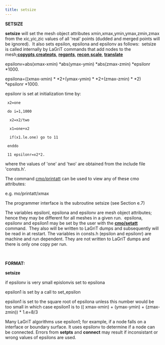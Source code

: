 ```yaml
---
title: setsize
---
```


 **SETSIZE**

  **setsize** will set the mesh object attributes
  xmin,xmax,ymin,ymax,zmin,zmax from the xic,yic,zic values of all
  'real' points (dudded and merged points will be ignored).  It also
  sets epsilon, epsilona and epsilonv as follows:  setsize is called
  internally by LaGriT commands that add nodes to the
  mesh;**[copypts](COPYPTS.md)**,**[createpts](createpts.md)**,
  **[regpnts](REGNPTS.md)**,
  **[recon](RECON.md)**,**[scale](SCALE.md)**,
  **[translate](TRANS.md)**

  epsilonv=abs(xmax-xmin)
*abs(ymax-ymin)
*abs(zmax-zmin)
*epsilonr
*1000.

  epsilona=((xmax-xmin)
*
*2+(ymax-ymin)
*
*2+(zmax-zmin)
*
*2)
*epsilonr
*1000.

  epsilonr is set at initialization time by:
 
     x2=one

     do i=1,1000
    
      x2=x2/two

      x1=one+x2

      if(x1.le.one) go to 11
    
     enddo

     11 epsilonr=x2*2.

where the values of 'one' and 'two' are obtained from the include file
'consts.h'.

The command [cmo/printatt](cmo/cmo_printatt.md) can be used to view
any of these cmo attributes:

e.g. mo/printatt/xmax

The programmer interface is the subroutine setsize (see Section e.7)

The variables epsilonl, epsilona and epsilonv are mesh object
attributes; hence they may be different for all meshes in a given run. 
epsilona, epsilonv and epsilon1 may be set by the user with the
**[cmo/setatt](cmo/cmo_setatt.md)** command.  They also will be
written to LaGriT dumps and subsequently will be read in at restart. The
variables in consts.h (epsilon and epsilonr) are machine and run
dependent. They are not written to LaGriT dumps and there is only one
copy per run.

 

**FORMAT:**

**setsize**

if epsilonv is very small epislonvis set to epsilona

epsilon1 is set by a call to set\_epsilon

epsilon1 is set to the square root of epsilona unless this number would
be too small in which case epsilon1 is to (( xmax-xmin) + (ymax-ymin) + (zmax-zmin)) * 1.e=8/3

Many LaGriT algorithms use epsilon1; for example, if a node falls on a
interface or boundary surface. It uses epsilonv to determine if a node
can be connected. Errors from **setpts** and **connect** may result if
inconsistant or wrong values of epsilons are used.
